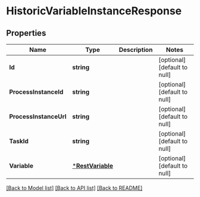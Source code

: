 # HistoricVariableInstanceResponse

## Properties
Name | Type | Description | Notes
------------ | ------------- | ------------- | -------------
**Id** | **string** |  | [optional] [default to null]
**ProcessInstanceId** | **string** |  | [optional] [default to null]
**ProcessInstanceUrl** | **string** |  | [optional] [default to null]
**TaskId** | **string** |  | [optional] [default to null]
**Variable** | [***RestVariable**](RestVariable.md) |  | [optional] [default to null]

[[Back to Model list]](../README.md#documentation-for-models) [[Back to API list]](../README.md#documentation-for-api-endpoints) [[Back to README]](../README.md)

